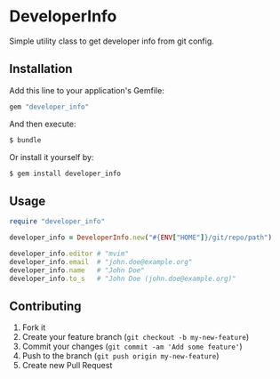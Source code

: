 # DeveloperInfo

Simple utility class to get developer info from git config.

## Installation

Add this line to your application's Gemfile:

``` ruby
gem "developer_info"
```

And then execute:

``` sh
$ bundle
```

Or install it yourself by:

``` sh
$ gem install developer_info
```

## Usage

``` ruby
require "developer_info"

developer_info = DeveloperInfo.new("#{ENV["HOME"]}/git/repo/path")

developer_info.editor # "mvim"
developer_info.email  # "john.doe@example.org"
developer_info.name   # "John Doe"
developer_info.to_s   # "John Doe (john.doe@example.org)"
```

## Contributing

1. Fork it
2. Create your feature branch (`git checkout -b my-new-feature`)
3. Commit your changes (`git commit -am 'Add some feature'`)
4. Push to the branch (`git push origin my-new-feature`)
5. Create new Pull Request
